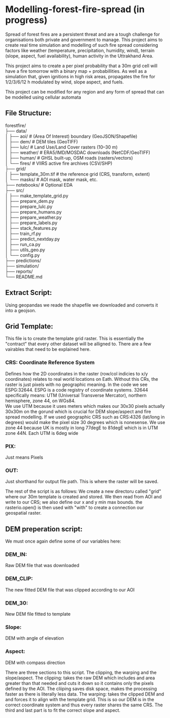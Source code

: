 # Modelling-forest-fire-spread (in progress)
Spread of forest fires are a persistent threat and are a tough challenge for organisations both private and government to manage. This project aims to create real time simulation and modelling of such fire spread considering factors like weather (temperature, precipitation, humidity, wind), terrain (slope, aspect, fuel availability), human activity in the Uttrakhand Area.

This project aims to create a per pixel probability that a 30m grid cell will have a fire tomorrow with a binary map + probabillities. As well as a simulation that, given ignitions in high risk areas, propagates the fire for 1/2/3/6/12 h modulated by wind, slope aspect, and fuels. 

This project can be modified for any region and any form of spread that can be modelled using cellular automata

## File Structure:

forestfire/<br />
├── data/ <br />
│ ├── aoi/ # (Area Of Interest) boundary (GeoJSON/Shapefile) <br />
│ ├── dem/ # DEM tiles (GeoTIFF) <br />
│ ├── lulc/ # Land Use/Land Cover rasters (10–30 m) <br />
│ ├── weather/ # ERA5/IMD/MOSDAC downloads (NetCDF/GeoTIFF) <br />
│ ├── human/ # GHSL built-up, OSM roads (rasters/vectors) <br />
│ └── fires/ # VIIRS active fire archives (CSV/SHP)<br />
├── grid/ <br />
│ ├── template_30m.tif # the reference grid (CRS, transform, extent)<br />
│ └── masks/ # AOI mask, water mask, etc.<br />
├── notebooks/ # Optional EDA<br />
├── src/<br />
│ ├── make_template_grid.py<br />
│ ├── prepare_dem.py<br />
│ ├── prepare_lulc.py<br />
│ ├── prepare_humans.py<br />
│ ├── prepare_weather.py<br />
│ ├── prepare_labels.py<br />
│ ├── stack_features.py<br />
│ ├── train_rf.py<br />
│ ├── predict_nextday.py<br />
│ ├── run_ca.py<br />
│ ├── utils_geo.py<br />
│ └── config.py<br />
├── predictions/<br />
├── simulation/<br />
├── reports/<br />
└── README.md<br />
## Extract Script:
Using geopandas we reade the shapefile we downloaded and converts it into a geojson. 
## Grid Template:
This file is to create the template grid raster. This is essentially the "contract" that every other dataset will be alligned to. 
There are a few vairables that need to be explained here.

### CRS: Coordinate Reference System
Defines how the 2D coordinates in the raster (row/col indicies to x/y coordinates) relates to real world locations on Eath. Without this CRs, the raster is just pixels with no geographic meaning. In the code we see ESPG:32644. ESPG is a code registry of coordinate systems. 32644 specifically means: UTM (Universal Transverse Mercator), northern hemisphere, zone 44, on WGs84.  
We use UTM because it uses meters which makes our 30x30 pixels actually 30x30m on the gorund which is crucial for DEM slope/aspect and fire spread modelling. If we used geographic CRS such as CRS:4326 (lat/long in degrees) would make the pixel size 30 degrees which is nonesense. We use zone 44 because UK is mostly in long 77degE to 81degE which is in UTM zone 44N. Each UTM is 6deg wide 
### PIX:
Just means Pixels
### OUT:
Just shorthand for output file path. This is where the raster will be saved. 

The rest of the script is as follows:
We create a new directoru called "grid" where our 30m template is created and stored. We then read from AOI and write to our CRS; we also define our x and y min max bounds. the rasterio.open() is then used with "with" to create a connection our geospatial raster.

## DEM preperation script:
We must once again define some of our variables here:
### DEM_IN: 
Raw DEM file that was downloaded
### DEM_CLIP:
The new fitted DEM file that was clipped according to our AOI
### DEM_30:
New DEM file fitted to template
### Slope:
DEM with angle of elevation 
### Aspect:
DEM with compass direction

There are three sections to this script. The clipping, the warping and the slope/aspect. The clipping: takes the raw DEM which includes and area greater than that needed and cuts it down so it contains only the pixels defined by the AOI. The cliiping saves disk space, makes the processing faster as there is literally less data. The warping: takes the clipped DEM and and forces it to align with the template grid. This is so our DEM is in the correct coordinate system and thus every raster shares the same CRS. The third and last part is to fit the correct slope and aspect. 

